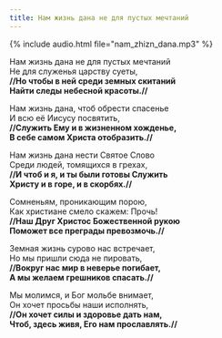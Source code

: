 ```yaml
---
title: Нам жизнь дана не для пустых мечтаний
---
```

{% include audio.html file="nam_zhizn_dana.mp3" %}

Нам жизнь дана не для пустых мечтаний  
Не для служенья царству суеты,  
**//Но чтобы в ней среди земных скитаний  
Найти следы небесной красоты.//**

Нам жизнь дана, чтоб обрести спасенье  
И всю её Иисусу посвятить,  
**//Служить Ему и в жизненном хожденье,  
В себе самом Христа отобразить.//**

Нам жизнь дана нести Святое Слово  
Среди людей, томящихся в грехах,  
**//И чтоб и я, и ты были готовы Служить  
Христу и в горе, и в скорбях.//**

Сомненьям, проникающим порою,  
Как христиане смело скажем: Прочь!  
**//Наш Друг Христос Божественной рукою  
Поможет все преграды превозмочь.//**

Земная жизнь сурово нас встречает,  
Но мы пришли сюда не пировать,  
**//Вокруг нас мир в неверье погибает,  
А мы желаем грешников спасать.//**

Мы молимся, и Бог мольбе внимает,  
Он хочет просьбы наши исполнять,  
**//Он хочет силы и здоровье дать нам,  
Чтоб, здесь живя, Его нам прославлять.//**
